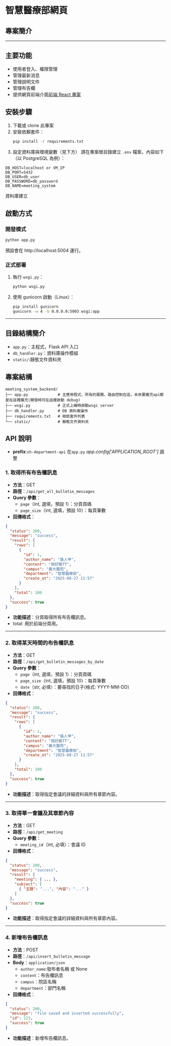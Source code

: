 # 智慧醫療部網頁

## 專案簡介



---

## 主要功能

- 使用者登入、權限管理
- 管理最新消息
- 管理說明文件
- 管理布告欄
- 提供網頁前端介面[前端 React 專案]()

## 安裝步驟

1. 下載或 clone 此專案
2. 安裝依賴套件：
   ```bash
   pip install -r requirements.txt
   ```
3. 設定資料庫與環境變數（見下方）
   請在專案根目錄建立 `.env` 檔案，內容如下（以 PostgreSQL 為例）：

```
DB_HOST=localhost or VM_IP
DB_PORT=5432
DB_USER=db_user
DB_PASSWORD=db_password
DB_NAME=meeting_system
```

資料庫建立

## 啟動方式

### 開發模式

```bash
python app.py
```

預設會在 http://localhost:5004 運行。

### 正式部署

1. 執行 `wsgi.py`：
   ```bash
   python wsgi.py
   ```
2. 使用 gunicorn 啟動（Linux）：
   ```bash
   pip install gunicorn
   gunicorn -w 4 -b 0.0.0.0:5003 wsgi:app
   ```

---

## 目錄結構簡介

- `app.py`：主程式，Flask API 入口
- `db_handler.py`：資料庫操作模組
- `static/`:靜態文件資料夾

## 專案結構

```
meeting_system_backend/
├── app.py             # 主應用程式、所有的服務、路由控制在這，未來要擴充api都是在這裡擴充(開發時可在這裡啟動 debug)
├── wsgi.py            # 正式上線時啟動wsgi server
├── db_handler.py      # DB 資料庫操作
├── requirements.txt   # 相依套件列表
└── static/            # 靜態文件資料夾

```

## API 說明

- **prefix**:`sh-department-api`
  在`app.py` _app.config['APPLICATION_ROOT']_ 調整

### 1. 取得所有布告欄訊息

- **方法**：GET
- **路徑**：`/api/get_all_bulletin_messages`
- **Query 參數**：
  - `page`（int, 選填，預設 1）：分頁頁碼
  - `page_size`（int, 選填，預設 10）：每頁筆數
- **回傳格式**：

```json
{
  "status": 200,
  "message": "success",
  "result": {
    "rows": [
      {
        "id": 1,
        "author_name": "路人甲",
        "content": "我好餓TT",
        "campus": "義大醫院",
        "department": "智慧醫療部",
        "create_at": "2025-08-27 11:57"
      }
    ],
    "total": 100
  },
  "success": true
}
```

- **功能描述**：分頁取得所有布告欄訊息。
- total: 用於前端分頁用。

---

### 2. 取得某天時間的布告欄訊息

- **方法**：GET
- **路徑**：`/api/get_bulletin_messages_by_date`
- **Query 參數**：
  - `page`（int, 選填，預設 1）：分頁頁碼
  - `page_size`（int, 選填，預設 10）：每頁筆數
  - `date`（str, 必填）：要尋找的日子(格式: YYYY-MM-DD)
- **回傳格式**：

```json
{
  "status": 200,
  "message": "success",
  "result": {
    "rows": [
      {
        "id": 1,
        "author_name": "路人甲",
        "content": "我好餓TT",
        "campus": "義大醫院",
        "department": "智慧醫療部",
        "create_at": "2025-08-27 11:57"
      }
    ],
    "total": 100
  },
  "success": true
}
```

- **功能描述**：取得指定會議的詳細資料與所有章節內容。

---

### 3. 取得單一會議及其章節內容

- **方法**：GET
- **路徑**：`/api/get_meeting`
- **Query 參數**：
  - `meeting_id`（int, 必填）：會議 ID
- **回傳格式**：

```json
{
  "status": 200,
  "message": "success",
  "result": {
    "meeting": { ... },
    "subject": [
      { "主題": "...", "內容": "..." }
    ]
  },
  "success": true
}
```

- **功能描述**：取得指定會議的詳細資料與所有章節內容。

---

### 4. 新增布告欄訊息

- **方法**：POST
- **路徑**：`/api/insert_bulletin_message`
- **Body**：`application/json`
  - `author_name`:發布者名稱 或 None
  - `content`：布告欄訊息
  - `campus`：院區名稱
  - `department`：部門名稱
- **回傳格式**：

```json
{
  "status": 200,
  "message": "file saved and inserted successfully",
  "id": 123, 
  "success": true
}
```

- **功能描述**：新增布告欄訊息。
